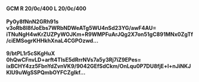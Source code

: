 #### GCM R 20/0c/400 L 20/0c/400
**Py0y8fNnN2GRh91s**<br/>**v3oRb8I8fJoEbs7WRbNDWeATg5WU4nSd23YG/awF4AU=**<br/>**iTNuNgH4wKrZUZPyWOJKm+R9WMPFuArJQg2X7on51gC891MNx0ZgTf/ciEMSogrKHHkhXnaL4CGPOzwd...**<br/><br/>
**9/btPL1r5cSKgHuX**<br/>**0hQwCFnvLD+arft4TIsE5dRrrNVs7a5y3Rj7iZ9EPes=**<br/>**ixBCHY4zz5FbnYdZvnVK9/9042GEfSdCkm/OnLqu0P7DU8fjE+l+nJiNKJKlU9uWgSSPQmbOYFCZgIkf...**
